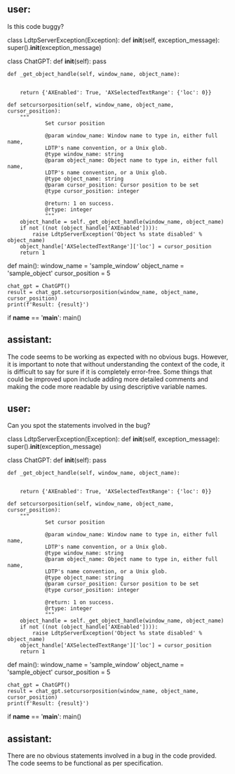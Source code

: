 ## user:
Is this code buggy?






















class LdtpServerException(Exception):
    def __init__(self, exception_message):
        super().__init__(exception_message)


class ChatGPT:
    def __init__(self):
        pass
    
    def _get_object_handle(self, window_name, object_name):
        
        
        return {'AXEnabled': True, 'AXSelectedTextRange': {'loc': 0}}
    
    def setcursorposition(self, window_name, object_name, cursor_position):
        """
                Set cursor position

                @param window_name: Window name to type in, either full name,
                LDTP's name convention, or a Unix glob.
                @type window_name: string
                @param object_name: Object name to type in, either full name,
                LDTP's name convention, or a Unix glob.
                @type object_name: string
                @param cursor_position: Cursor position to be set
                @type cursor_position: integer

                @return: 1 on success.
                @rtype: integer
                """
        object_handle = self._get_object_handle(window_name, object_name)
        if not ((not (object_handle['AXEnabled']))):
            raise LdtpServerException('Object %s state disabled' % object_name)
        object_handle['AXSelectedTextRange']['loc'] = cursor_position
        return 1


def main():
    window_name = 'sample_window'
    object_name = 'sample_object'
    cursor_position = 5
    
    chat_gpt = ChatGPT()
    result = chat_gpt.setcursorposition(window_name, object_name, cursor_position)
    print(f'Result: {result}')


if __name__ == '__main__':
    main()

## assistant:
The code seems to be working as expected with no obvious bugs. However, it is important to note that without understanding the context of the code, it is difficult to say for sure if it is completely error-free. Some things that could be improved upon include adding more detailed comments and making the code more readable by using descriptive variable names.

## user:
Can you spot the statements involved in the bug?






















class LdtpServerException(Exception):
    def __init__(self, exception_message):
        super().__init__(exception_message)


class ChatGPT:
    def __init__(self):
        pass
    
    def _get_object_handle(self, window_name, object_name):
        
        
        return {'AXEnabled': True, 'AXSelectedTextRange': {'loc': 0}}
    
    def setcursorposition(self, window_name, object_name, cursor_position):
        """
                Set cursor position

                @param window_name: Window name to type in, either full name,
                LDTP's name convention, or a Unix glob.
                @type window_name: string
                @param object_name: Object name to type in, either full name,
                LDTP's name convention, or a Unix glob.
                @type object_name: string
                @param cursor_position: Cursor position to be set
                @type cursor_position: integer

                @return: 1 on success.
                @rtype: integer
                """
        object_handle = self._get_object_handle(window_name, object_name)
        if not ((not (object_handle['AXEnabled']))):
            raise LdtpServerException('Object %s state disabled' % object_name)
        object_handle['AXSelectedTextRange']['loc'] = cursor_position
        return 1


def main():
    window_name = 'sample_window'
    object_name = 'sample_object'
    cursor_position = 5
    
    chat_gpt = ChatGPT()
    result = chat_gpt.setcursorposition(window_name, object_name, cursor_position)
    print(f'Result: {result}')


if __name__ == '__main__':
    main()

## assistant:
There are no obvious statements involved in a bug in the code provided. The code seems to be functional as per specification.

